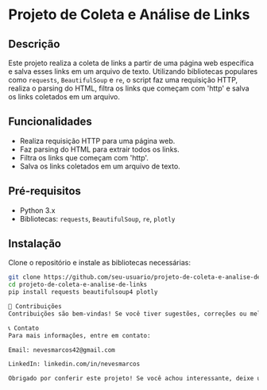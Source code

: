 # Projeto de Coleta e Análise de Links

## Descrição
Este projeto realiza a coleta de links a partir de uma página web específica e salva esses links em um arquivo de texto. Utilizando bibliotecas populares como `requests`, `BeautifulSoup` e `re`, o script faz uma requisição HTTP, realiza o parsing do HTML, filtra os links que começam com 'http' e salva os links coletados em um arquivo.

## Funcionalidades
- Realiza requisição HTTP para uma página web.
- Faz parsing do HTML para extrair todos os links.
- Filtra os links que começam com 'http'.
- Salva os links coletados em um arquivo de texto.

## Pré-requisitos
- Python 3.x
- Bibliotecas: `requests`, `BeautifulSoup`, `re`, `plotly`

## Instalação
Clone o repositório e instale as bibliotecas necessárias:
```sh
git clone https://github.com/seu-usuario/projeto-de-coleta-e-analise-de-links.git
cd projeto-de-coleta-e-analise-de-links
pip install requests beautifulsoup4 plotly

🌟 Contribuições
Contribuições são bem-vindas! Se você tiver sugestões, correções ou melhorias, sinta-se à vontade para abrir issues e enviar pull requests.

📞 Contato
Para mais informações, entre em contato:

Email: nevesmarcos42@gmail.com

LinkedIn: linkedin.com/in/nevesmarcos

Obrigado por conferir este projeto! Se você achou interessante, deixe uma estrela no repositório e compartilhe com seus colegas. 🚀✨

